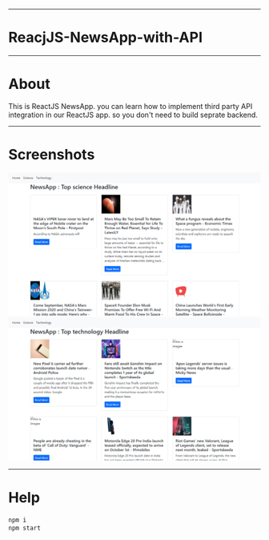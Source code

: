 ***
#  ReacjJS-NewsApp-with-API

***
# About
This is ReactJS NewsApp. you can learn how to implement third party API integration in our ReactJS app. so you don't need to build seprate backend.

***
# Screenshots
![alt text](https://github.com/ashgole/ReacjJS-NewsApp-with-API/blob/main/screenshots/1.PNG)
![alt text](https://github.com/ashgole/ReacjJS-NewsApp-with-API/blob/main/screenshots/2.PNG)

***
# Help
```
npm i
npm start
```
